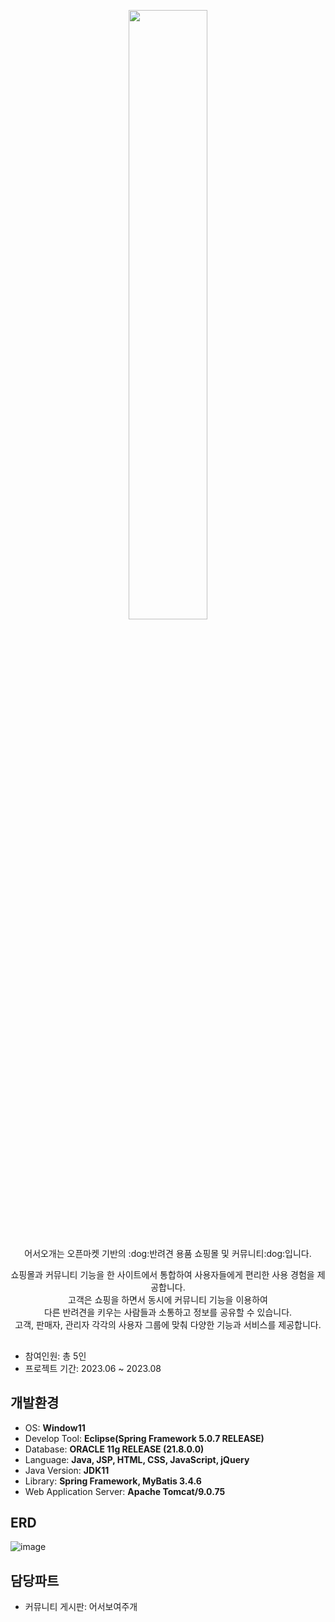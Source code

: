<p align="center">
<img src="https://github.com/why-not-available/PJ_welcomePet/assets/131629649/ac408e24-7862-4ea2-96f4-a0f666bf56d2.png" width="50%" height="50%"/>  
</p>

##

<div align="center">
어서오개는 오픈마켓 기반의 :dog:반려견 용품 쇼핑몰 및 커뮤니티:dog:입니다.  
  
쇼핑몰과 커뮤니티 기능을 한 사이트에서 통합하여 사용자들에게 편리한 사용 경험을 제공합니다.  
고객은 쇼핑을 하면서 동시에 커뮤니티 기능을 이용하여  
다른 반려견을 키우는 사람들과 소통하고 정보를 공유할 수 있습니다.  
고객, 판매자, 관리자 각각의 사용자 그룹에 맞춰 다양한 기능과 서비스를 제공합니다.
</div>

##

- 참여인원: 총 5인
- 프로젝트 기간: 2023.06 ~ 2023.08

## 개발환경
- OS: **Window11**
- Develop Tool: **Eclipse(Spring Framework 5.0.7 RELEASE)**
- Database: **ORACLE 11g RELEASE (21.8.0.0)**
- Language: **Java, JSP, HTML, CSS, JavaScript, jQuery**
- Java Version: **JDK11**
- Library: **Spring Framework, MyBatis 3.4.6**
- Web Application Server: **Apache Tomcat/9.0.75**

## ERD
![image](https://github.com/why-not-available/PJ_welcomePet/assets/131629649/2e246267-599a-47a1-8aad-52882b53addb)

## 담당파트
- 커뮤니티 게시판: 어서보여주개
